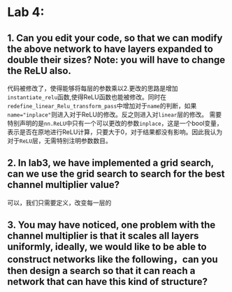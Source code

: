 # Lab 4:
## 1. Can you edit your code, so that we can modify the above network to have layers expanded to double their sizes? Note: you will have to change the ReLU also.
代码被修改了，使得能够将每层的参数乘以2.更改的思路是增加`instantiate_relu`函数,使得ReLU函数也能被修改。同时在`redefine_linear_Relu_transform_pass`中增加对于`name`的判断，如果`name="inplace"`则进入对于ReLU的修改。反之则进入对`linear`层的修改。
需要特别声明的是`nn.ReLU`中只有一个可以更改的参数`inplace`，这是一个bool变量，表示是否在原地进行ReLU计算，只要大于0，对于结果都没有影响。因此我认为对于`ReLU`层，无需特别注明参数数目。

## 2. In lab3, we have implemented a grid search, can we use the grid search to search for the best channel multiplier value?
可以，我们只需要定义，改变每一层的

## 3. You may have noticed, one problem with the channel multiplier is that it scales all layers uniformly, ideally, we would like to be able to construct networks like the following，can you then design a search so that it can reach a network that can have this kind of structure?